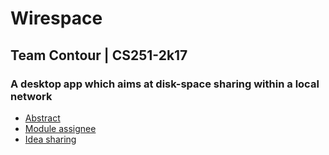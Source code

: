 # Wirespace
## Team Contour | CS251-2k17
### A desktop app which aims at disk-space sharing within a local network

* [Abstract]()
* [Module assignee]()
* [Idea sharing]()

